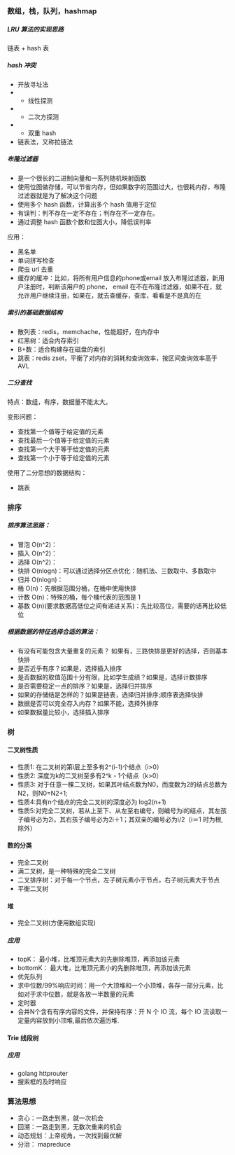 ### 数组，栈，队列，hashmap
##### LRU 算法的实现思路
链表 + hash 表

##### hash 冲突
- 开放寻址法
- - 线性探测
- - 二次方探测
- - 双重 hash
- 链表法，又称拉链法

##### 布隆过滤器
- 是一个很长的二进制向量和一系列随机映射函数
- 使用位图做存储，可以节省内存，但如果数字的范围过大，也很耗内存，布隆过滤器就是为了解决这个问题
- 使用多个 hash 函数，计算出多个 hash 值用于定位
- 有误判：判不存在一定不存在；判存在不一定存在。
- 通过调整 hash 函数个数和位图大小，降低误判率

应用：
- 黑名单
- 单词拼写检查
- 爬虫 url 去重
- 缓存的缓冲：比如，将所有用户信息的phone或email 放入布隆过滤器，新用户注册时，判断该用户的 phone， email 在不在布隆过滤器，如果不在，就允许用户继续注册，如果在，就去查缓存，查库，看看是不是真的在


##### 索引的基础数据结构
- 散列表：redis，memchache，性能超好，在内存中
- 红黑树：适合内存索引
- B+数：适合构建存在磁盘的索引
- 跳表：redis zset，平衡了对内存的消耗和查询效率，按区间查询效率高于 AVL


##### 二分查找
特点：数组，有序，数据量不能太大。   


变形问题：
- 查找第一个值等于给定值的元素
- 查找最后一个值等于给定值的元素
- 查找第一个大于等于给定值的元素
- 查找第一个小于等于给定值的元素


使用了二分思想的数据结构：
- 跳表

### 排序
##### 排序算法思路：
- 冒泡 O(n^2)：
- 插入 O(n^2)：
- 选择 O(n^2)：
- 快排 O(nlogn)：可以通过选择分区点优化：随机法、三数取中、多数取中
- 归并 O(nlogn)：
- 桶 O(n)：先根据范围分桶，在桶中使用快排
- 计数 O(n)：特殊的桶，每个桶代表的范围是 1
- 基数 O(n)(要求数据高低位之间有递进关系)：先比较高位，需要的话再比较低位



##### 根据数据的特征选择合适的算法：
- 有没有可能包含大量重复的元素？ 如果有，三路快排是更好的选择，否则基本快排
- 是否近乎有序？如果是，选择插入排序
- 是否数据的取值范围十分有限，比如学生成绩？如果是，选择计数排序
- 是否需要稳定一点的排序？如果是，选择归并排序
- 如果的存储结是怎样的？如果是链表，选择归并排序;顺序表选择快排
- 数据是否可以完全存入内存？如果不能，选择外排序
- 如果数据量比较小，选择插入排序


### 树
#### 二叉树性质 
- 性质1: 在二叉树的第i层上至多有2^(i-1)个结点（i>0）
- 性质2: 深度为k的二叉树至多有2^k - 1个结点（k>0）
- 性质3: 对于任意一棵二叉树，如果其叶结点数为N0，而度数为2的结点总数为N2，则N0=N2+1;
- 性质4:具有n个结点的完全二叉树的深度必为 log2(n+1)
- 性质5:对完全二叉树，若从上至下、从左至右编号，则编号为i的结点，其左孩子编号必为2i，其右孩子编号必为2i＋1；其双亲的编号必为i/2（i＝1 时为根,除外）

#### 数的分类
- 完全二叉树
- 满二叉树，是一种特殊的完全二叉树
- 二叉排序树：对于每一个节点，左子树元素小于节点，右子树元素大于节点
- 平衡二叉树
 

#### 堆
- 完全二叉树(方便用数组实现)


##### 应用
- topK： 最小堆，比堆顶元素大的先删除堆顶，再添加该元素
- bottomK： 最大堆，比堆顶元素小的先删除堆顶，再添加该元素
- 优先队列
- 求中位数/99%响应时间：用一个大顶堆和一个小顶堆，各存一部分元素，比如对于求中位数，就是各放一半数量的元素
- 定时器
- 合并N个含有有序内容的文件，并保持有序：开 N 个 IO 流，每个 IO 流读取一定量内容放到小顶堆,最后依次遍历堆.

#### Trie 线段树

##### 应用
- golang httprouter
- 搜索框的及时响应


### 算法思想
- 贪心：一路走到黑，就一次机会
- 回溯：一路走到黑，无数次重来的机会
- 动态规划：上帝视角，一次找到最优解
- 分治： mapreduce